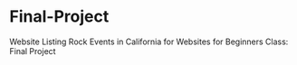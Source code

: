 # Final-Project
Website Listing Rock Events in California for Websites for Beginners Class: Final Project 
